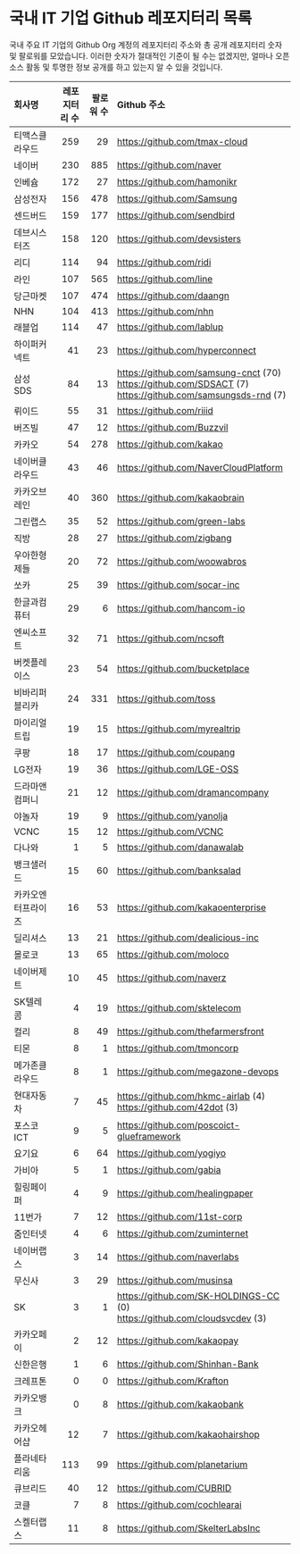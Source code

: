 # 국내 IT 기업 Github 레포지터리 목록
국내 주요 IT 기업의 Github Org 계정의 레포지터리 주소와 총 공개 레포지터리 숫자 및 팔로워를 모았습니다. 이러한 숫자가 절대적인 기준이 될 수는 없겠지만, 얼마나 오픈 소스 활동 및 투명한 정보 공개를 하고 있는지 알 수 있을 것입니다.

<!-- MARKDOWN_TABLE(GITHUB): START -->

| **회사명** | **레포지터리 수** | **팔로워 수** | **Github 주소** |
|:---|---:|---:|:---|
| 티맥스클라우드 | 259 | 29 | https://github.com/tmax-cloud |
| 네이버 | 230 | 885 | https://github.com/naver |
| 인베슘 | 172 | 27 | https://github.com/hamonikr |
| 삼성전자 | 156 | 478 | https://github.com/Samsung |
| 센드버드 | 159 | 177 | https://github.com/sendbird |
| 데브시스터즈 | 158 | 120 | https://github.com/devsisters |
| 리디 | 114 | 94 | https://github.com/ridi |
| 라인 | 107 | 565 | https://github.com/line |
| 당근마켓 | 107 | 474 | https://github.com/daangn |
| NHN | 104 | 413 | https://github.com/nhn |
| 래블업 | 114 | 47 | https://github.com/lablup |
| 하이퍼커넥트 | 41 | 23 | https://github.com/hyperconnect |
| 삼성SDS | 84 | 13 | https://github.com/samsung-cnct (70)<br />https://github.com/SDSACT (7)<br />https://github.com/samsungsds-rnd (7) |
| 뤼이드 | 55 | 31 | https://github.com/riiid |
| 버즈빌 | 47 | 12 | https://github.com/Buzzvil |
| 카카오 | 54 | 278 | https://github.com/kakao |
| 네이버클라우드 | 43 | 46 | https://github.com/NaverCloudPlatform |
| 카카오브레인 | 40 | 360 | https://github.com/kakaobrain |
| 그린랩스 | 35 | 52 | https://github.com/green-labs |
| 직방 | 28 | 27 | https://github.com/zigbang |
| 우아한형제들 | 20 | 72 | https://github.com/woowabros |
| 쏘카 | 25 | 39 | https://github.com/socar-inc |
| 한글과컴퓨터 | 29 | 6 | https://github.com/hancom-io |
| 엔씨소프트 | 32 | 71 | https://github.com/ncsoft |
| 버켓플레이스 | 23 | 54 | https://github.com/bucketplace |
| 비바리퍼블리카 | 24 | 331 | https://github.com/toss |
| 마이리얼트립 | 19 | 15 | https://github.com/myrealtrip |
| 쿠팡 | 18 | 17 | https://github.com/coupang |
| LG전자 | 19 | 36 | https://github.com/LGE-OSS |
| 드라마앤컴퍼니 | 21 | 12 | https://github.com/dramancompany |
| 야놀자 | 19 | 9 | https://github.com/yanolja |
| VCNC | 15 | 12 | https://github.com/VCNC |
| 다나와 | 1 | 5 | https://github.com/danawalab |
| 뱅크샐러드 | 15 | 60 | https://github.com/banksalad |
| 카카오엔터프라이즈 | 16 | 53 | https://github.com/kakaoenterprise |
| 딜리셔스 | 13 | 21 | https://github.com/dealicious-inc |
| 몰로코 | 13 | 65 | https://github.com/moloco |
| 네이버제트 | 10 | 45 | https://github.com/naverz |
| SK텔레콤 | 4 | 19 | https://github.com/sktelecom |
| 컬리 | 8 | 49 | https://github.com/thefarmersfront |
| 티몬 | 8 | 1 | https://github.com/tmoncorp |
| 메가존클라우드 | 8 | 1 | https://github.com/megazone-devops |
| 현대자동차 | 7 | 45 | https://github.com/hkmc-airlab (4)<br />https://github.com/42dot (3) |
| 포스코ICT | 9 | 5 | https://github.com/poscoict-glueframework |
| 요기요 | 6 | 64 | https://github.com/yogiyo |
| 가비아 | 5 | 1 | https://github.com/gabia |
| 힐링페이퍼 | 4 | 9 | https://github.com/healingpaper |
| 11번가 | 7 | 12 | https://github.com/11st-corp |
| 줌인터넷 | 4 | 6 | https://github.com/zuminternet |
| 네이버랩스 | 3 | 14 | https://github.com/naverlabs |
| 무신사 | 3 | 29 | https://github.com/musinsa |
| SK | 3 | 1 | https://github.com/SK-HOLDINGS-CC (0)<br />https://github.com/cloudsvcdev (3) |
| 카카오페이 | 2 | 12 | https://github.com/kakaopay |
| 신한은행 | 1 | 6 | https://github.com/Shinhan-Bank |
| 크레프톤 | 0 | 0 | https://github.com/Krafton |
| 카카오뱅크 | 0 | 8 | https://github.com/kakaobank |
| 카카오헤어샵 | 12 | 7 | https://github.com/kakaohairshop |
| 플라네타리움 | 113 | 99 | https://github.com/planetarium |
| 큐브리드 | 40 | 12 | https://github.com/CUBRID |
| 코클 | 7 | 8 | https://github.com/cochlearai |
| 스켈터랩스 | 11 | 8 | https://github.com/SkelterLabsInc |

<!-- MARKDOWN_TABLE(GITHUB): END -->
